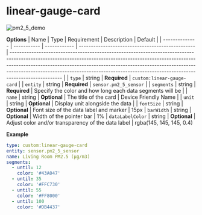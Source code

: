 # linear-gauge-card

![pm2_5_demo](https://github.com/smolbun/linear-gauge-card/assets/45829953/ac28b47a-461c-4cbd-a9db-0a67ed9d362a)

**Options**
| Name | Type | Requirement | Description | Default |
| -------------- | ----------- | ------------ | ------------------------------------------------ | --------------------------------------------------------------------------------------------------------------------------------------------------------------------------------------------------------------------------------------------------------------------------------------------------------------------------------------------- |
| `type` | string | **Required** | `custom:linear-gauge-card` |
| `entity` | string | **Required** | `sensor.pm2_5_sensor` |
| `segments` | string | **Required** | Specify the color and how long each data segments will be |
| `name` | string | **Optional** | The title of the card | Device Friendly Name |
| `unit` | string | **Optional** | Display unit alongside the data |
| `fontSize` | string | **Optional** | Font size of the data label and marker | 15px
| `barWidth` | string | **Optional** | Width of the pointer bar | 1%
| `dataLabelColor` | string | **Optional** | Adjust color and/or transparency of the data label | rgba(145, 145, 145, 0.4)


**Example**
```yaml
type: custom:linear-gauge-card
entity: sensor.pm2_5_sensor
name: Living Room PM2.5 (µg/m3)
segments:
  - until: 12
    color: '#43A047'
  - until: 35
    color: '#FFC730'
  - until: 55
    color: '#FF8000'
  - until: 100
    color: '#DB4437'
```
